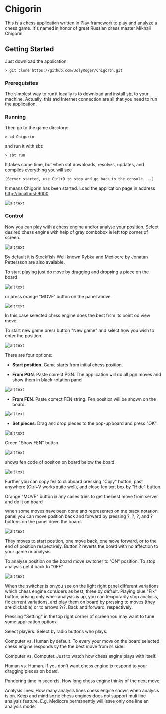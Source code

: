 # Chigorin

This is a chess application written in [Play](https://www.playframework.com) framework to play and analyze a chess game. It's named in honor of great Russian chess master Mikhail Chigorin. 

## Getting Started

Just download the application:
```
> git clone https://github.com/JolyRoger/Chigorin.git
```

### Prerequisites

The simplest way to run it locally is to download and install [sbt]( https://www.scala-sbt.org/) to your machine. Actually, this and Internet connection are all that you need to run the application. 

### Running

Then go to the game directory: 
```
> cd Chigorin
```
and run it with sbt:
```
> sbt run
```
It takes some time, but when sbt downloads, resolves, updates, and compiles everything you will see 
```
(Server started, use Ctrl+D to stop and go back to the console....)
```
It means Chigorin has been started. Load the application page in address [http://localhost:9000](http://localhost:9000). 

![alt text](https://ic.pics.livejournal.com/mjol1nir/16493210/6955/6955_900.png)

### Control

Now you can play with a chess engine and/or analyse your position. Select desired chess engine with help of gray combobox in left top corner of screen. 

![alt text](https://ic.pics.livejournal.com/mjol1nir/16493210/7257/7257_900.png)

By default it is Stockfish. Well known Rybka and Mediocre by Jonatan Pettersson are also available. 

To start playing just do move by dragging and dropping a piece on the board 

![alt text](https://ic.pics.livejournal.com/mjol1nir/16493210/7483/7483_900.png)

or press orange "MOVE" button on the panel above.

![alt text](https://ic.pics.livejournal.com/mjol1nir/16493210/8393/8393_900.png)

In this case selected chess engine does the best from its point od view move.

To start new game press button "New game" and select how you wish to enter the position. 

![alt text](https://ic.pics.livejournal.com/mjol1nir/16493210/8500/8500_900.png)

There are four options:

* **Start position**. Game starts from initial chess position.

* **From PGN**. Paste correct PGN. The application will do all pgn moves and show them in black notation panel

![alt text](https://ic.pics.livejournal.com/mjol1nir/16493210/8965/8965_900.png)

* **From FEN**. Paste correct FEN string. Fen position will be shown on the board.

![alt text](https://ic.pics.livejournal.com/mjol1nir/16493210/9346/9346_900.png)

* **Set pieces**. Drag and drop pieces to the pop-up board and press "OK".

![alt text](https://ic.pics.livejournal.com/mjol1nir/16493210/8841/8841_900.png)

Green "Show FEN" button 

![alt text](https://ic.pics.livejournal.com/mjol1nir/16493210/9529/9529_900.png)

shows fen code of position on board below the board. 

![alt text](https://ic.pics.livejournal.com/mjol1nir/16493210/9867/9867_900.png)

Further you can copy fen to clipboard pressing "Copy" button, past anywhere (Ctrl+V works quite well), and close fen text box by "Hide" button.

Orange "MOVE" button in any cases tries to get the best move from server and do it on board

When some moves have been done and represented on the black notation panel you can move position back and forward by pressing ?, ?, ?, and ? buttons on the panel down the board. 

![alt text](https://ic.pics.livejournal.com/mjol1nir/16493210/10107/10107_900.png)

They moves to start position, one move back, one move forward, or to the end of position respectively. Button ? reverts the board with no affection to your game or analysis.

To analyse position on the board move switcher to "ON" position. To stop analysis get it back to "OFF"

![alt text](https://ic.pics.livejournal.com/mjol1nir/16493210/10391/10391_900.png)

When the switcher is on you see on the light right panel different variations which chess engine considers as best, three by default. Playing blue "Fix" button, arising only when analysis is up, you can temporarily stop analysis, fix current variations, and play them on board by pressing to moves (they are clickable) or to arrows ?/?. Back and forward, respectively.

Pressing "Setting" in the top right corner of screen you may want to tune some application options.

Select players. Select by radio buttons who plays.

Computer vs. Human by default. To every your move on the board selected chess engine responds by the the best move from its side.

Computer vs. Computer. Just to watch how chess engine plays with itself.

Human vs. Human. If you don't want chess engine to respond to your dragging pieces on board.

Pondering time in seconds. How long chess engine thinks of the next move.

Analysis lines. How many analysis lines chess engine shows when analysis is on. Keep and mind some chess engines does not support multiline analysis feature. E.g. Mediocre permanently will issue only one line an analysis mode.

